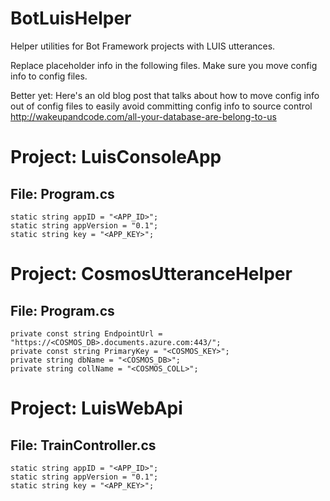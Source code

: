 # BotLuisHelper
Helper utilities for Bot Framework projects with LUIS utterances. 


Replace placeholder info in the following files. Make sure you move config info to config files. 

Better yet: Here's an old blog post that talks about how to move config info out of config files to easily avoid committing config info to source control
http://wakeupandcode.com/all-your-database-are-belong-to-us 

# Project: LuisConsoleApp
## File: Program.cs 

``` 
static string appID = "<APP_ID>";
static string appVersion = "0.1";
static string key = "<APP_KEY>";
``` 

# Project: CosmosUtteranceHelper
## File: Program.cs

``` 
private const string EndpointUrl = "https://<COSMOS_DB>.documents.azure.com:443/";
private const string PrimaryKey = "<COSMOS_KEY>";
private string dbName = "<COSMOS_DB>";
private string collName = "<COSMOS_COLL>";
``` 

# Project: LuisWebApi
## File: TrainController.cs

``` 
static string appID = "<APP_ID>";
static string appVersion = "0.1";
static string key = "<APP_KEY>";
``` 








